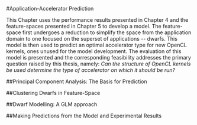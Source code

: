 #Application-Accelerator Prediction

This Chapter uses the performance results presented in Chapter 4 and the feature-spaces presented in Chapter 5 to develop a model.
The feature-space first undergoes a reduction to simplify the space from the application domain to one focused on the superset of applications -- dwarfs.
This model is then used to predict an optimal accelerator type for new OpenCL kernels, ones unused for the model development.
The evaluation of this model is presented and the corresponding feasibility addresses the primary question raised by this thesis, namely: *Can the structure of OpenCL kernels be used determine the type of accelerator on which it should be run?*

##Principal Component Analysis: The Basis for Prediction

##Clustering Dwarfs in Feature-Space

##Dwarf Modelling: A GLM approach

##Making Predictions from the Model and Experimental Results


